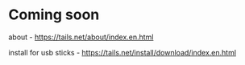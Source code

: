 # Coming soon

about - https://tails.net/about/index.en.html

install for usb sticks - https://tails.net/install/download/index.en.html


